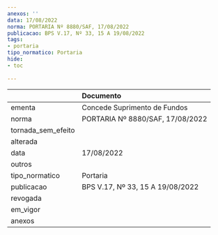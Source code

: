 ```yaml
---
anexos: ''
data: 17/08/2022
norma: PORTARIA Nº 8880/SAF, 17/08/2022
publicacao: BPS V.17, Nº 33, 15 A 19/08/2022
tags:
- portaria
tipo_normatico: Portaria
hide: 
- toc 
 
---
```


|                    | Documento                        |
|:-------------------|:---------------------------------|
| ementa             | Concede Suprimento de Fundos     |
| norma              | PORTARIA Nº 8880/SAF, 17/08/2022 |
| tornada_sem_efeito |                                  |
| alterada           |                                  |
| data               | 17/08/2022                       |
| outros             |                                  |
| tipo_normatico     | Portaria                         |
| publicacao         | BPS V.17, Nº 33, 15 A 19/08/2022 |
| revogada           |                                  |
| em_vigor           |                                  |
| anexos             |                                  |
